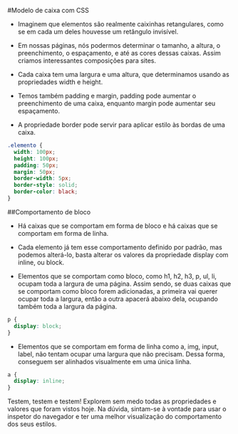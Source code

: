 #Modelo de caixa com CSS

- Imaginem que elementos são realmente caixinhas retangulares, como se em cada um deles houvesse um retângulo invisível.

- Em nossas páginas, nós podermos determinar o tamanho, a altura, o preenchimento, o espaçamento, e até as cores dessas caixas. Assim criamos interessantes composições para sites.

- Cada caixa tem uma largura e uma altura, que determinamos usando as propriedades width e height.

- Temos também padding e margin, padding pode aumentar o preenchimento de uma caixa, enquanto margin pode aumentar seu espaçamento.

- A propriedade border pode servir para aplicar estilo às bordas de uma caixa.
```css
.elemento {
  width: 100px;
  height: 100px;
  padding: 50px;
  margin: 50px;
  border-width: 5px;
  border-style: solid;
  border-color: black;
}
```
##Comportamento de bloco

- Há caixas que se comportam em forma de bloco e há caixas que se comportam em forma de linha. 

- Cada elemento já tem esse comportamento definido por padrão, mas podemos alterá-lo, basta alterar os valores da propriedade display com inline, ou block.

- Elementos que se comportam como bloco, como h1, h2, h3, p, ul, li, ocupam toda a largura de uma página. Assim sendo, se duas caixas que se comportam como bloco forem adicionadas, a primeira vai querer ocupar toda a largura, então a outra apacerá abaixo dela, ocupando também toda a largura da página.
```css
p {
  display: block;
}
```
- Elementos que se comportam em forma de linha como a, img, input, label, não tentam ocupar uma largura que não precisam. Dessa forma, conseguem ser alinhados visualmente em uma única linha.
```css
a {
  display: inline;
}
```
Testem, testem e testem! Explorem sem medo todas as propriedades e valores que foram vistos hoje. Na dúvida, sintam-se à vontade para usar o inspetor do navegador e ter uma melhor visualização do comportamento dos seus estilos.
